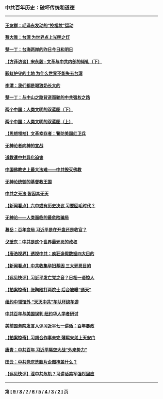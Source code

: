 ### 中共百年历史：破坏传统和道德
---
#### [王友群：毛泽东发动的“挖祖坟”运动](../../pages/nf1176114/n13723639.md?05100430) 
#### [蔡大雅：台湾 为世界点上光明之灯](../../pages/nf1176114/n13531530.md?05100430) 
#### [楚一丁：台海两岸的昨日今日和明日](../../pages/nf1176114/n13531468.md?05100430) 
#### [【方菲访谈】宋永毅 : 文革与中共内部的倾轧（下）](../../pages/nf1176114/n13486836.md?05100430) 
#### [彩虹护守的土地 为什么世界不能失去台湾](../../pages/nf1176114/n13476849.md?05100430) 
#### [李清：我们都是喝狼奶长大的](../../pages/nf1176114/n13471478.md?05100430) 
#### [楚一丁：与中山之路背道而驰的中共强权之路](../../pages/nf1176114/n13437270.md?05100430) 
#### [两个中国：人类文明的双蓝图（下）](../../pages/nf1176114/n13423132.md?05100430) 
#### [两个中国：人类文明的双蓝图（上）](../../pages/nf1176114/n13422687.md?05100430) 
#### [【思想领袖】文革幸存者：警防美国红卫兵](../../pages/nf1176114/n13339289.md?05100430) 
#### [无神论者向神的宣战](../../pages/nf1176114/n13281535.md?05100430) 
#### [道教遭中共异化迫害](../../pages/nf1176114/n13281463.md?05100430) 
#### [中国佛教史上最大法难——中共毁灭佛教](../../pages/nf1176114/n13281397.md?05100430) 
#### [无神论统御的基督教王国](../../pages/nf1176114/n13281280.md?05100430) 
#### [中共之无法 皆因其无天](../../pages/nf1176114/n13281088.md?05100430) 
#### [【新闻看点】六中或有历史决议 习要回毛时代？](../../pages/nf1176114/n13222895.md?05100430) 
#### [无神论——人类面临的最危险骗局](../../pages/nf1176114/n13196137.md?05100430) 
#### [慕岳：百年变局 习近平是在开盘还是收官？](../../pages/nf1176114/n13206516.md?05100430) 
#### [戈壁东：中共是这个世界最邪恶的政权](../../pages/nf1176114/n13085641.md?05100430) 
#### [【唐浩视界】透视中共：疯狂造假数据四大目的](../../pages/nf1176114/n13080590.md?05100430) 
#### [【新闻看点】中共收集孕妇基因 三大邪恶目的](../../pages/nf1176114/n13077182.md?05100430) 
#### [【远见快评】习近平发亡党之音？日相一语惊人](../../pages/nf1176114/n13074809.md?05100430) 
#### [【拍案惊奇】张陶殴打两院士 后台被曝“通天”](../../pages/nf1176114/n13070496.md?05100430) 
#### [纽约中领馆外 “天灭中共”车队环绕车游](../../pages/nf1176114/n13070693.md?05100430) 
#### [中共百年与美国误判 纽约华人学者研讨](../../pages/nf1176114/n13067969.md?05100430) 
#### [美前国务院发言人评习近平七一讲话：百年暴政](../../pages/nf1176114/n13066986.md?05100430) 
#### [【拍案惊奇】习胡合作事未完 薄熙来弟上天安门](../../pages/nf1176114/n13065867.md?05100430) 
#### [唐青：中共百年 习近平隔空大战“外来势力”](../../pages/nf1176114/n13065976.md?05100430) 
#### [田云：中共党庆洗脑片企图掩盖什么？](../../pages/nf1176114/n13064395.md?05100430) 
#### [【远见快评】泄中共危机？习讲话美军强烈回应](../../pages/nf1176114/n13064269.md?05100430) 

---
#### 第 [ [9](./9.md?05100430) / [8](./8.md?05100430) / [7](./7.md?05100430) / [6](./6.md?05100430) / [5](./5.md?05100430) / [4](./4.md?05100430) / [3](./3.md?05100430) / [2](./2.md?05100430) ] 页
